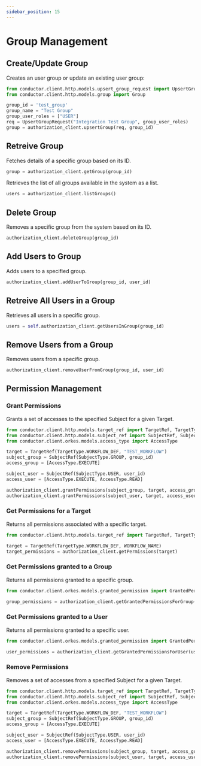 ```yaml
---
sidebar_position: 15
---
```


# Group Management

## Create/Update Group

Creates an user group or update an existing user group:

```python
from conductor.client.http.models.upsert_group_request import UpsertGroupRequest
from conductor.client.http.models.group import Group

group_id = 'test_group'
group_name = "Test Group"
group_user_roles = ["USER"]
req = UpsertGroupRequest("Integration Test Group", group_user_roles)
group = authorization_client.upsertGroup(req, group_id)
```

## Retreive Group

Fetches details of a specific group based on its ID.

```python
group = authorization_client.getGroup(group_id)
```

Retrieves the list of all groups available in the system as a list.

```python
users = authorization_client.listGroups()
```

## Delete Group

Removes a specific group from the system based on its ID.

```python
authorization_client.deleteGroup(group_id)
```

## Add Users to Group

Adds users to a specified group.


```python
authorization_client.addUserToGroup(group_id, user_id)
```

## Retreive All Users in a Group

Retrieves all users in a specific group.

```python
users = self.authorization_client.getUsersInGroup(group_id)
```

## Remove Users from a Group

Removes users from a specific group.

```python
authorization_client.removeUserFromGroup(group_id, user_id)
```

## Permission Management

### Grant Permissions

Grants a set of accesses to the specified Subject for a given Target.

```python
from conductor.client.http.models.target_ref import TargetRef, TargetType
from conductor.client.http.models.subject_ref import SubjectRef, SubjectType
from conductor.client.orkes.models.access_type import AccessType

target = TargetRef(TargetType.WORKFLOW_DEF, "TEST_WORKFLOW")
subject_group = SubjectRef(SubjectType.GROUP, group_id)
access_group = [AccessType.EXECUTE]

subject_user = SubjectRef(SubjectType.USER, user_id)
access_user = [AccessType.EXECUTE, AccessType.READ]

authorization_client.grantPermissions(subject_group, target, access_group)
authorization_client.grantPermissions(subject_user, target, access_user)
```

### Get Permissions for a Target

Returns all permissions associated with a specific target.

```python
from conductor.client.http.models.target_ref import TargetRef, TargetType

target = TargetRef(TargetType.WORKFLOW_DEF, WORKFLOW_NAME)
target_permissions = authorization_client.getPermissions(target)
```

### Get Permissions granted to a Group

Returns all permissions granted to a specific group.

```python
from conductor.client.orkes.models.granted_permission import GrantedPermission

group_permissions = authorization_client.getGrantedPermissionsForGroup(group_id)
```

### Get Permissions granted to a User

Returns all permissions granted to a specific user.

```python
from conductor.client.orkes.models.granted_permission import GrantedPermission

user_permissions = authorization_client.getGrantedPermissionsForUser(user_id)
```

### Remove Permissions

Removes a set of accesses from a specified Subject for a given Target.

```python
from conductor.client.http.models.target_ref import TargetRef, TargetType
from conductor.client.http.models.subject_ref import SubjectRef, SubjectType
from conductor.client.orkes.models.access_type import AccessType

target = TargetRef(TargetType.WORKFLOW_DEF, "TEST_WORKFLOW")
subject_group = SubjectRef(SubjectType.GROUP, group_id)
access_group = [AccessType.EXECUTE]

subject_user = SubjectRef(SubjectType.USER, user_id)
access_user = [AccessType.EXECUTE, AccessType.READ]

authorization_client.removePermissions(subject_group, target, access_group)
authorization_client.removePermissions(subject_user, target, access_user)
```